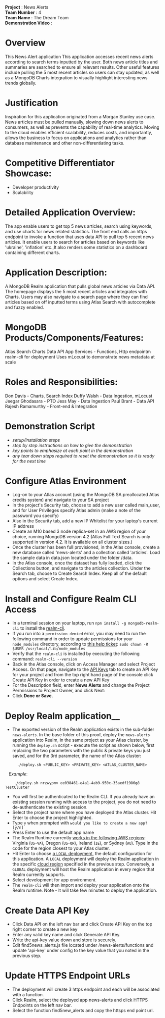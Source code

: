 **Project** : News Alerts  
**Team Number** : 4  
**Team Name** : The Dream Team  
**Demonstration Video** : 

# Overview
This News Alert application
This application accesses recent news alerts according to search terms inputted by the user.
Both news article titles and summaries are searched to ensure all relevant results. Other useful features include pulling the 5 most recent articles so users can stay updated, as well as a MongoDB Charts integration to visually highlight interesting news trends globally.

# Justification
Inspiration for this application originated from a Morgan Stanley use case. News articles must be pulled manually, slowing down news alerts to consumers, as well as prevents the capability of real-time analytics.
Moving to the cloud enables efficient scalability, reduces costs, and importantly, allows the business to focus on applications and analytics rather than database maintenance and other non-differentiating tasks.

# Competitive Differentiator Showcase:
* Developer productivity
* Scalability

# Detailed Application Overview:
The app enable users to get top 5 news articles, search using keywords, and use charts for news related statistics. The front end calls an https endpoint to invoke a function that uses data API to pull top 5 recent news articles. It enable users to search for articles based on keywords like 'ukraine', 'inflation' etc.,It also renders some statistics on a dashboard containing different charts.

# Application Description:
A MongoDB Realm application that pulls global news articles via Data API. The homepage displays the 5 most recent articles and integrates with Charts. Users may also navigate to a search page where they can find articles based on off inputted terms using Atlas Search with autocomplete and fuzzy enabled.

# MongoDB Products/Components/Features:
Atlas Search
Charts
Data API
App Services - Functions, Http endpointm realm-cli for deployment
Uses mLocust to demonstrate news metadata at scale

# Roles and Responsibilities:
Don Davis - Charts, Search Index
Duffy Walsh - Data Ingestion, mLocust
Jeegar Ghodasara - PTO
Jess May - Data Ingestion
Paul Brant - Data API
Rajesh Ramamurthy - Front-end & Integration

# Demonstration Script

* _setup/installation steps_
* _step by step instructions on how to give the demonstration_
* _key points to emphasize at each point in the demonstration_
* _any tear down steps required to reset the demonstration so it is ready for the next time_

# Configure Atlas Environment

* Log-on to your Atlas account (using the MongoDB SA preallocated Atlas credits system) and navigate to your SA project
* In the project's Security tab, choose to add a new user called main_user, and for User Privileges specify Atlas admin (make a note of the password you specify)
* Also in the Security tab, add a new IP Whitelist for your laptop's current IP address
* Create an M10 based 3 node replica-set in an AWS region of your choice, running MongoDB version 4.2 (Atlas Full Text Search is only supported in version 4.2. It is available on all cluster sizes.)
* Once the cluster has been full provisioned, in the Atlas console, create a new database called 'news-alerts' and a collection called 'articles'. Load the sample data in data.json located under the folder /data.
* In the Atlas console, once the dataset has fully loaded, click the Collections button, and navigate to the articles collection. Under the Search tab, choose to Create Search Index. Keep all of the default options and select Create Index.

# Install and Configure Realm CLI Access

* In a terminal session on your laptop, run `npm install -g mongodb-realm-cli` to install the [realm-cli](https://www.npmjs.com/package/mongodb-realm-cli).
* If you run into a `permission denied` error, you may need to run the following command in order to update permissions for your `node_modules` directory, according to [this help ticket](https://jira.mongodb.org/browse/HELP-12025): `sudo chown -R $USER /usr/local/lib/node_modules`
* Verify that the `realm-cli` is installed by executing the following command: `realm-cli --version`
* Back in the Atlas console, click on Access Manager and select Project Access. On that page, navigate to the [API Keys](https://docs.atlas.mongodb.com/configure-api-access/#create-an-api-key-for-a-project) tab to create an API Key for your project and from the top right hand page of the console click Create API Key in order to create a new API Key
* For the Description field, enter __News Alerts__ and change the Project Permissions to Project Owner, and click Next:
* Click __Done or Save__.

# Deploy Realm application__

* The exported version of the Realm application exists in the sub-folder `news-alerts`.  In the base folder of this proof, deploy the `news-alerts` application into Realm, in the same project as your Atlas cluster, by running the `deploy.sh` script - execute the script as shown below, first replacing the two parameters with the public & private keys you just saved, and for the 3rd parameter, the name of the Atlas cluster:

		./deploy.sh <PUBLIC_KEY> <PRIVATE_KEY> <ATLAS_CLUSTER_NAME>

&nbsp;&nbsp;&nbsp;_Example_:

        ./deploy.sh nrzwypmv ee038461-e4a1-4ab9-950c-35aedf1986g8 TestCluster

* You will first be authenticated to the Realm CLI.  If you already have an existing session running with access to the project, you do not need to de-authenticate the existing session.
* Select the project name where you have deployed the Atlas cluster.  Hit Enter to choose the project highlighted.
* Type `y` when prompted with `would you like to create a new app? [y/n]`
* Press Enter to use the default app name
* The Realm Runtime currently [works in the following AWS regions](https://docs.mongodb.com/realm/admin/deployment-models-and-regions/#cloud-deployment-regions): Virginia (`US-VA`), Oregon (`US-OR`), Ireland (`IE`), or Sydney (`AU`).  Type in the code for the region closest to your Atlas cluster.
* Hit Enter to choose [a `LOCAL` deployment](https://docs.mongodb.com/realm/admin/deployment-models-and-regions/#deployment-models), the default configuration for this application.  A `LOCAL` deployment will deploy the Realm application in the specific [cloud region](https://docs.mongodb.com/realm/admin/deployment-models-and-regions/#stitch-regions) specified in the previous step.  Conversely, a `GLOBAL` deployment will host the Realm application in every region that Realm currently supports.
* Select development for app environment.
* The `realm-cli` will then import and deploy your application onto the Realm runtime. Note - It will take few minutes to deploy the application.

# Create Data API Key

* Click Data API on the left nav bar and click Create API Key on the top right corner to create a new key
* Enter any valid key name and click Generate API Key.
* Write the api-key value down and store is securely.
* Edit find5news_alerts.js file located under /news-alerts/functions and update 'api-key' under config to the key value that you noted in the previous step.

# Update HTTPS Endpoint URLs

* The deployment will create 3 https endpoint and each will be associated with a function.  
* Click Realm, select the deployed app news-alerts and click HTTPS Endpoints on the left nav bar.
* Select the function find5new_alerts and copy the httsps end point url.




